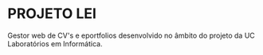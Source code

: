 # PROJETO LEI

Gestor web de CV's e eportfolios desenvolvido no âmbito do projeto da UC Laboratórios em Informática.
